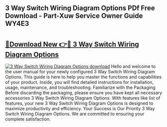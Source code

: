 ## 3 Way Switch Wiring Diagram Options PDf Free Download - Part-Xuw Service Owner Guide WY4E3

# <h2><a href="http://dfs0x4.blite.top/?on=3+Way+Switch+Wiring+Diagram+Options">🔗Download New 👉🔴 3 Way Switch Wiring Diagram Options</a></h2>

[![3 Way Switch Wiring Diagram Options download](https://i.imgur.com/lujVjoI.png)](http://dfs0x4.blite.top/?on=3+Way+Switch+Wiring+Diagram+Options)
Hello and welcome to the user manual for your newly configured 3 Way Switch Wiring Diagram Options. This guide is here to help you master the functions and capabilities of your product. Inside, you will find detailed instructions for installation, usage, maintenance, and troubleshooting. Familiarize with the Packaging Before discarding the packaging, please ensure you have kept all necessary accessories 3 Way Switch Wiring Diagram Options. With features like list of features, your new 3 Way Switch Wiring Diagram Options is designed to maximize productivity and efficiency. Your Success is Our Priority 3 Way Switch Wiring Diagram Options. We are committed to ensuring your complete satisfaction.
